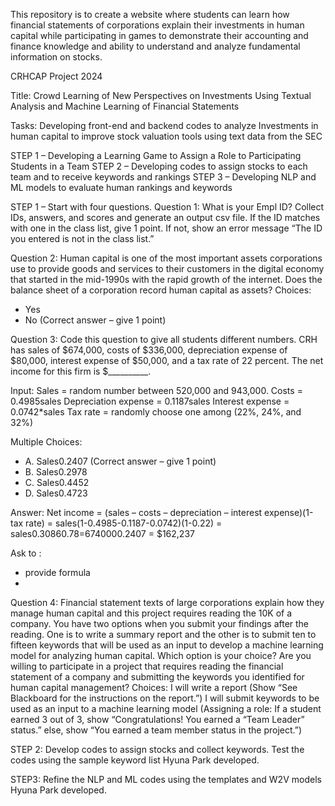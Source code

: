 This repository is to create a website where students can learn how financial statements of corporations explain their investments in human capital while participating in games to demonstrate their accounting and finance knowledge and ability to understand and analyze fundamental information on stocks.

CRHCAP Project 2024

Title: Crowd Learning of New Perspectives on Investments Using Textual Analysis and Machine Learning of Financial Statements 

Tasks: Developing front-end and backend codes to analyze Investments in human capital to improve stock valuation tools using text data from the SEC

STEP 1 – Developing a Learning Game to Assign a Role to Participating Students in a Team STEP 2 – Developing codes to assign stocks to each team and to receive keywords and rankings STEP 3 – Developing NLP and ML models to evaluate human rankings and keywords

STEP 1 – Start with four questions. Question 1: What is your Empl ID? Collect IDs, answers, and scores and generate an output csv file. If the ID matches with one in the class list, give 1 point. If not, show an error message “The ID you entered is not in the class list.”

Question 2: Human capital is one of the most important assets corporations use to provide goods and services to their customers in the digital economy that started in the mid-1990s with the rapid growth of the internet. Does the balance sheet of a corporation record human capital as assets? Choices: 
- Yes
- No
(Correct answer – give 1 point)


Question 3: Code this question to give all students different numbers. CRH has sales of $674,000, costs of $336,000, depreciation expense of $80,000, interest expense of $50,000, and a tax rate of 22 percent. The net income for this firm is $__________.

Input: Sales = random number between 520,000 and 943,000. Costs = 0.4985sales Depreciation expense = 0.1187sales Interest expense = 0.0742*sales Tax rate = randomly choose one among (22%, 24%, and 32%)

Multiple Choices: 

- A. Sales0.2407 (Correct answer – give 1 point)
- B. Sales0.2978
- C. Sales0.4452
- D. Sales0.4723

Answer: Net income = (sales – costs – depreciation – interest expense)(1-tax rate) = sales(1-0.4985-0.1187-0.0742)(1-0.22) = sales0.30860.78=6740000.2407 = $162,237

Ask to :

- provide formula
- 

Question 4: Financial statement texts of large corporations explain how they manage human capital and this project requires reading the 10K of a company. You have two options when you submit your findings after the reading. One is to write a summary report and the other is to submit ten to fifteen keywords that will be used as an input to develop a machine learning model for analyzing human capital. Which option is your choice?
Are you willing to participate in a project that requires reading the financial statement of a company and submitting the keywords you identified for human capital management? Choices: I will write a report (Show “See Blackboard for the instructions on the report.”) I will submit keywords to be used as an input to a machine learning model (Assigning a role: If a student earned 3 out of 3, show “Congratulations! You earned a “Team Leader” status.” else, show “You earned a team member status in the project.”) 

STEP 2: Develop codes to assign stocks and collect keywords. Test the codes using the sample keyword list Hyuna Park developed. 

STEP3: Refine the NLP and ML codes using the templates and W2V models Hyuna Park developed.

